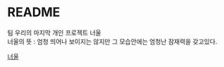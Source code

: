 # README
팀 우리의 마지막 개인 프로젝트 너울   
너울의 뜻 : 엄청 띄어나 보이지는 않지만 그 모습안에는 엄청난 잠재력을 갖고있다.  

[너울](https://laced-iguanadon-e6b.notion.site/Neoul-6017de4ca8704d69973bd03d5fe67190)